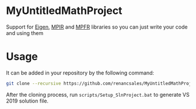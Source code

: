 # MyUntitledMathProject
Support for [Eigen](https://gitlab.com/libeigen/eigen), [MPIR](https://mpir.org/) and [MPFR](https://www.mpfr.org/) libraries so you can just write your code and using them

# Usage
It can be added in your repository by the following command:

```sh
git clone --recursive https://github.com/renancsales/MyUntitledMathProject
```
After the cloning process, run ```scripts/Setup_SlnProject.bat``` to generate VS 2019 solution file.
